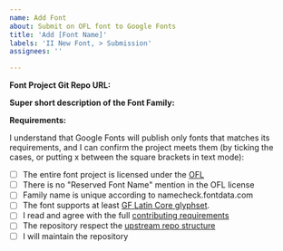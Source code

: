 ```yaml
---
name: Add Font
about: Submit on OFL font to Google Fonts
title: 'Add [Font Name]'
labels: 'II New Font, > Submission'
assignees: ''

---
```


**Font Project Git Repo URL:**


**Super short description of the Font Family:**


**Requirements:**

I understand that Google Fonts will publish only fonts that matches its requirements, and I can confirm the project meets them (by ticking the cases, or putting x between the square brackets in text mode):

- [ ] The entire font project is licensed under the [OFL](https://scripts.sil.org/cms/scripts/page.php?site_id=nrsi&id=OFL)
- [ ] There is no "Reserved Font Name" mention in the OFL license
- [ ] Family name is unique according to namecheck.fontdata.com
- [ ] The font supports at least [GF Latin Core glyphset](https://github.com/googlefonts/glyphsets/blob/main/Lib/glyphsets/encodings/GF%20Glyph%20Sets/GF-latin-core_unique-glyphs.nam).
- [ ] I read and agree with the full [contributing requirements](https://github.com/google/fonts/blob/main/CONTRIBUTING.md)
- [ ] The repository respect the [upstream repo structure](https://github.com/googlefonts/gf-docs/tree/main/Spec#upstream-repo-structure)
- [ ] I will maintain the repository
